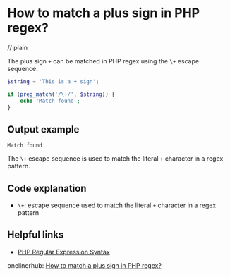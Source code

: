# How to match a plus sign in PHP regex?
// plain

The plus sign `+` can be matched in PHP regex using the `\+` escape sequence.

```php
$string = 'This is a + sign';

if (preg_match('/\+/', $string)) {
    echo 'Match found';
}
```

## Output example

```
Match found
```

The `\+` escape sequence is used to match the literal `+` character in a regex pattern.

## Code explanation

- `\+`: escape sequence used to match the literal `+` character in a regex pattern

## Helpful links
- [PHP Regular Expression Syntax](https://www.php.net/manual/en/regexp.reference.escape.php)

onelinerhub: [How to match a plus sign in PHP regex?](https://onelinerhub.com/php-regex/how-to-match-a-plus-sign-in-php-regex)